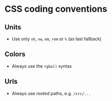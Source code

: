 # CSS coding conventions

## Units

- Use only `vh`, `vw`, `em`, `rem` or `%` (as last fallback)

## Colors

- Always use the `rgba()` syntax

## Urls

- Always use _rooted_ paths, e.g. `/src/...`
